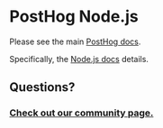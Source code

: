 # PostHog Node.js

Please see the main [PostHog docs](https://www.posthog.com/docs).

Specifically, the [Node.js docs](https://posthog.com/docs/libraries/node) details.

## Questions?

### [Check out our community page.](https://posthog.com/posts)
